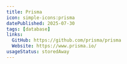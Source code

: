 ```yaml
---
title: Prisma
icon: simple-icons:prisma
datePublished: 2025-07-30
tags: [database]
links:
  GitHub: https://github.com/prisma/prisma
  Website: https://www.prisma.io/
usageStatus: storedAway
---
```

